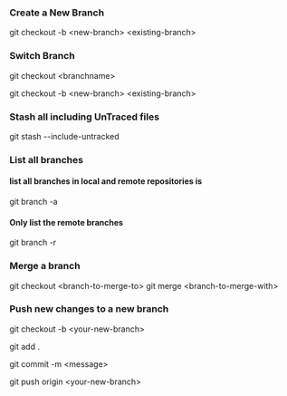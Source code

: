 ﻿### Create a New Branch


git checkout -b &lt;new-branch&gt; &lt;existing-branch&gt;


### Switch Branch

git checkout &lt;branchname&gt;

git checkout -b &lt;new-branch&gt; &lt;existing-branch&gt;


### Stash all including UnTraced files

git stash --include-untracked

### List all branches

#### list all branches in local and remote repositories is

git branch -a

#### Only list the remote branches

git branch -r

### Merge a branch

git checkout &lt;branch-to-merge-to&gt;
git merge &lt;branch-to-merge-with&gt;


### Push new changes to a new branch

git checkout -b &lt;your-new-branch&gt;

git add .

git commit -m &lt;message&gt;

git push origin &lt;your-new-branch&gt;
